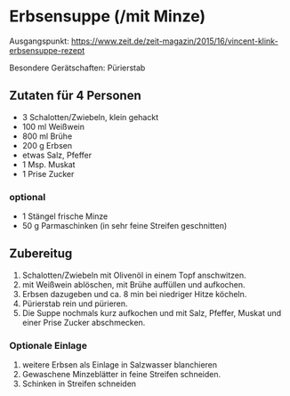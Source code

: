 # Erbsensuppe (/mit Minze)

Ausgangspunkt: https://www.zeit.de/zeit-magazin/2015/16/vincent-klink-erbsensuppe-rezept

Besondere Gerätschaften: Pürierstab

## Zutaten für 4 Personen

- 3 Schalotten/Zwiebeln, klein gehackt
- 100 ml Weißwein
- 800 ml Brühe
- 200 g Erbsen
- etwas Salz, Pfeffer
- 1 Msp. Muskat
- 1 Prise Zucker

### optional

- 1 Stängel frische Minze
- 50 g Parmaschinken (in sehr feine Streifen geschnitten)

## Zubereitug

1. Schalotten/Zwiebeln mit Olivenöl in einem Topf anschwitzen.
2. mit Weißwein ablöschen, mit Brühe auffüllen und aufkochen.
3. Erbsen dazugeben und ca. 8 min bei niedriger Hitze köcheln.
4. Pürierstab rein und pürieren.
5. Die Suppe nochmals kurz aufkochen und mit Salz, Pfeffer, Muskat und einer Prise Zucker abschmecken.

### Optionale Einlage

1. weitere Erbsen als Einlage in Salzwasser blanchieren
2. Gewaschene Minzeblätter in feine Streifen schneiden.
3. Schinken in Streifen schneiden